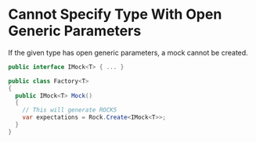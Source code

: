 # Cannot Specify Type With Open Generic Parameters
If the given type has open generic parameters, a mock cannot be created.
```csharp
public interface IMock<T> { ... }

public class Factory<T>
{
  public IMock<T> Mock()
  {
    // This will generate ROCK5
    var expectations = Rock.Create<IMock<T>>;
  }
}
```